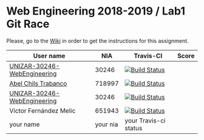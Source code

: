 # Web Engineering 2018-2019 / Lab1 Git Race

Please, go to the [Wiki](https://github.com/UNIZAR-30246-WebEngineering/lab1-git-race/wiki) in order to get the instructions for this assignment.

User name | NIA | Travis-CI|Score
----------|-----|----------|-----
[UNIZAR-30246-WebEngineering](https://github.com/UNIZAR-30246-WebEngineering/lab1-git-race) |30246 | [![Build Status](https://travis-ci.org/UNIZAR-30246-WebEngineering/lab1-git-race.svg?branch=master)](https://travis-ci.org/UNIZAR-30246-WebEngineering/lab1-git-race)
[Abel Chils Trabanco](https://github.com/AbelChT) | 718997 | [![Build Status](https://travis-ci.com/AbelChT/lab1-git-race.svg)](https://travis-ci.com/AbelChT/lab1-git-race)
[UNIZAR-30246-WebEngineering](https://github.com/UNIZAR-30246-WebEngineering/lab1-git-race) |30246 | [![Build Status](https://travis-ci.org/UNIZAR-30246-WebEngineering/lab1-git-race.svg)](https://travis-ci.org/UNIZAR-30246-WebEngineering/lab1-git-race)
Víctor Fernández Melic | 651943 | [![Build Status](https://travis-ci.org/Melic93/lab1-git-race.svg)](https://travis-ci.org/Melic93/lab1-git-race)
your name | your nia | your Travis-ci status

